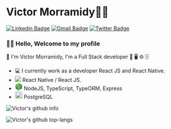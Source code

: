 
# Victor Morramidy👨‍🚀

[![Linkedin Badge](https://img.shields.io/badge/-Victor%20Morramidy-0038FF?style=flat-square&labelColor=0038FF&logo=Linkedin&logoColor=white&link=https://www.linkedin.com/in/victor-morramidy)](https://www.linkedin.com/in/victor-morramidy) 
[![Gmail Badge](https://img.shields.io/badge/-morramidy.development@gmail.com-D20F00?style=flat-square&logo=Gmail&logoColor=white&link=morramidy.development@gmail.com)](mailto:vicoe.sales.f@gmail.com)
[![Twitter Badge](https://img.shields.io/badge/-@DaMorramedy-1A91DA?style=flat-square&labelColor=1A91DA&logo=twitter&logoColor=white&link=https://twitter.com/dieegosf)](https://twitter.com/DaMorramedy)
### 👋🏻 Hello, Welcome to my profile
🚀 I'm Victor Morramidy, I'm a Full Stack developer 📱 🖥️ ⚙️ 🗄️

- 💻 I currently work as a developer React JS and React Native.
- <img height="20" src="https://skillicons.dev/icons?i=react"> React Native / React JS.
- <img height="20" src="https://raw.githubusercontent.com/github/explore/80688e429a7d4ef2fca1e82350fe8e3517d3494d/topics/nodejs/nodejs.png"> NodeJS, TypeScript, TypeORM, Express
- <img width="20" height="20" src="https://skillicons.dev/icons?i=postgres"> PostgreSQL
 
<!-- 
![Victor's github stats](https://github-readme-stats.vercel.app/api?username=Victor5g&show_icons=true&theme=dracula) -->

![Victor's github info](http://github-readme-streak-stats.herokuapp.com?user=Victor5g&theme=dracula)

![Victor's github top-langs](https://github-readme-stats.vercel.app/api/top-langs/?username=Victor5g&layout=compact&theme=dracula&hide=java,objective-c)
